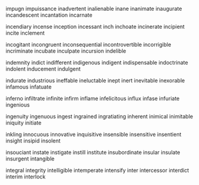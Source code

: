 impugn
impuissance
inadvertent
inalienable
inane
inanimate
inaugurate
incandescent
incantation
incarnate

incendiary
incense
inception
incessant
inch
inchoate
incinerate
incipient
incite
inclement

incogitant
incongruent
inconsequential
incontrovertible
incorrigible
incriminate
incubate
inculpate
incursion
indelible

indemnity
indict
indifferent
indigenous
indigent
indispensable
indoctrinate
indolent
inducement
indulgent

indurate
industrious
ineffable
ineluctable
inept
inert
inevitable
inexorable
infamous
infatuate

inferno
infiltrate
infinite
infirm
inflame
infelicitous
influx
infase
infuriate
ingenious

ingenuity
ingenuous
ingest
ingrained
ingratiating
inherent
inimical
inimitable
iniquity
initiate

inkling
innocuous
innovative
inquisitive
insensible
insensitive
insentient
insight
insipid
insolent

insouciant
instate
instigate
instill
institute
insubordinate
insular
insulate
insurgent
intangible

integral
integrity
intelligible
intemperate
intensify
inter
intercessor
interdict
interim
interlock


